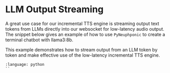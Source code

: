 # LLM Output Streaming
A great use case for our incremental TTS engine is streaming output text tokens from LLMs directly into our websocket
for low-latency audio output. The snippet below gives an example of how to use `PyNeuphponic` to create a terminal
chatbot with llama3:8b.

This example demonstrates how to stream output from an LLM token by token and make effective use of the low-latency
incremental TTS engine.

```{literalinclude} ../../../../snippets/llama3_interactive.py
:language: python
``
